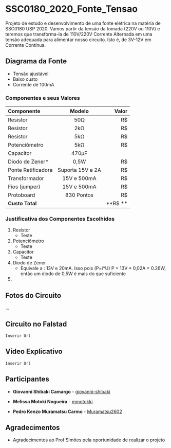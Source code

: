 
# SSC0180_2020_Fonte_Tensao
Projeto de estudo e desenvolvimento de uma fonte elétrica na matéria de SSC0180 USP 2020. Vamos partir da tensão da tomada (220V ou 110V) e teremos que transforma-la de 110V/220V Corrente Alternada em uma tensão adequada para alimentar nosso circuito. Isto é, de 3V-12V em Corrente Contínua.

## Diagrama da Fonte
* Tensão ajustável
* Baixo custo 
* Corrente de 100mA
### Componentes e seus Valores
| Componente | Modelo | Valor |
| :---              |     :---:      |          ---: |
| Resistor          | 50Ω                 | R$            |
| Resistor          | 2kΩ                 | R$            |
| Resistor          | 5kΩ                 | R$            |
| Potenciômetro     | 5kΩ                 | R$            |
| Capacitor         | 470μF               |               |
| Diodo de Zener*   | 0,5W                | R$            |
| Ponte Retificadora| Suporta 15V e 2A    | R$            |
| Transformador     | 15V e 500mA         | R$            |
| Fios (jumper)     | 15V e 500mA         | R$            |
| Protoboard        | 830 Pontos          | R$            |
| **Custo Total**   |                     | **R$  **          |          

### Justificativa dos Componentes Escolhidos
1. Resistor
    - Teste
2. Potenciômetro
    - Teste
3. Capacitor
    - Teste
4.  Diodo de Zener
    - Equivale a : 13V e 20mA. Isso pois (P=i*U) P = 13V * 0,02A = 0.26W, então um diodo de 0,5W é mais do que suficiente
5. 

## Fotos do Circuito
...
## Circuito no Falstad
`Inserir Url`
## Vídeo Explicativo
`Inserir Url`
## Participantes

* **Giovanni Shibaki Camargo** - [giovanni-shibaki](https://github.com/giovanni-shibaki)

* **Melissa Motoki Nogueira**  - [mmotokki](https://github.com/mmotokki)

* **Pedro Kenzo Muramatsu Carmo** - [Muramatsu2602](https://github.com/Muramatsu2602)

## Agradecimentos

* Agradecimentos ao Prof Simões pela oportunidade de realizar o projeto
